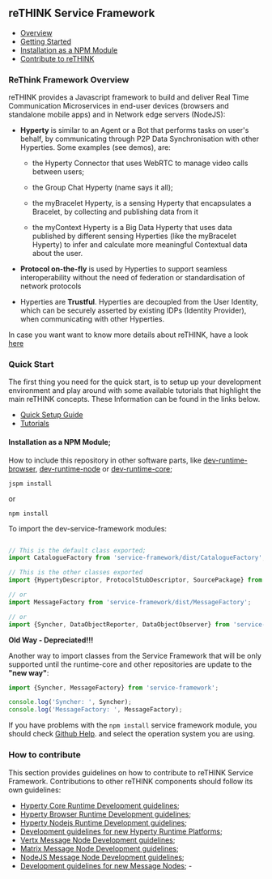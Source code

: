 reTHINK Service Framework
-------------------------

-	[Overview](#rethink-framework-overview)
-	[Getting Started](#quick-start)
-	[Installation as a NPM Module](#installation-as-a-npm-module)
-	[Contribute to reTHINK](#how-to-contribute)

### ReThink Framework Overview

reTHINK provides a Javascript framework to build and deliver Real Time Communication Microservices in end-user devices (browsers and standalone mobile apps) and in Network edge servers (NodeJS):

* **Hyperty** is similar to an Agent or a Bot that performs tasks on user's behalf, by communicating through P2P Data Synchronisation with other Hyperties. Some examples (see demos), are:

  - the Hyperty Connector that uses WebRTC to manage video calls between users;

  - the Group Chat Hyperty (name says it all);

  - the myBracelet Hyperty, is a sensing Hyperty that encapsulates a Bracelet, by collecting and publishing data from it

  - the myContext Hyperty is a Big Data Hyperty that uses data published by different sensing Hyperties (like the myBracelet Hyperty) to infer and calculate more meaningful Contextual data about the user.

* **Protocol on-the-fly** is used by Hyperties to support seamless interoperability without the need of federation or standardisation of network protocols

* Hyperties are **Trustful**. Hyperties are decoupled from the User Identity, which can be securely asserted by existing IDPs (Identity Provider), when communicating with other Hyperties.

In case you want want to know more details about reTHINK, have a look [here](docs/tutorials/readme.md)

### Quick Start

The first thing you need for the quick start, is to setup up your development environment and play around with some available tutorials that highlight the main reTHINK concepts. These Information can be found in the links below.  
* [Quick Setup Guide](https://github.com/reTHINK-project/dev-hyperty-toolkit)
* [Tutorials](https://github.com/reTHINK-project/dev-hyperty-toolkit/docs/tutorials/readme.md)


#### <a id="how-to-install"></a>Installation as a NPM Module;

How to include this repository in other software parts, like [dev-runtime-browser](https://github.com/reTHINK-project/dev-runtime-browser), [dev-runtime-node](https://github.com/reTHINK-project/dev-runtime-node) or [dev-runtime-core](https://github.com/reTHINK-project/dev-runtime-core);

```shell
jspm install
```

or

```shell
npm install
```

To import the dev-service-framework modules:
```javascript

// This is the default class exported;
import CatalogueFactory from 'service-framework/dist/CatalogueFactory';

// This is the other classes exported
import {HypertyDescriptor, ProtocolStubDescriptor, SourcePackage} from 'service-framework/dist/CatalogueFactory';

// or
import MessageFactory from 'service-framework/dist/MessageFactory';

// or
import {Syncher, DataObjectReporter, DataObjectObserver} from 'service-framework/dist/Syncher';

```

**Old Way - Depreciated!!!**

Another way to import classes from the Service Framework that will be only supported until the runtime-core and other repositories are update to the **"new way"**:

```javascript
import {Syncher, MessageFactory} from 'service-framework';

console.log('Syncher: ', Syncher);
console.log('MessageFactory: ', MessageFactory);

```

If you have problems with the `npm install` service framework module, you should check [Github Help](https://help.github.com/articles/generating-ssh-keys/). and select the operation system you are using.

### How to contribute

This section provides guidelines on how to contribute to reTHINK Service Framework. Contributions to other reTHINK components should follow its own guidelines:

-	[Hyperty Core Runtime Development guidelines](https://github.com/reTHINK-project/dev-runtime-core/blob/master/readme.md#developer-view);
-	[Hyperty Browser Runtime Development guidelines](https://github.com/reTHINK-project/dev-runtime-browser);
-	[Hyperty Nodejs Runtime Development guidelines](https://github.com/reTHINK-project/dev-runtime-nodejs);
-	[Development guidelines for new Hyperty Runtime Platforms](https://github.com/reTHINK-project/dev-runtime-core/blob/d3.2-working-docs/readme.md#browser-runtime);
-	[Vertx Message Node Development guidelines](https://github.com/reTHINK-project/dev-msg-node-vertx);
-	[Matrix Message Node Development guidelines](https://github.com/reTHINK-project/dev-msg-node-matrix);
-	[NodeJS Message Node Development guidelines](https://github.com/reTHINK-project/dev-msg-node-nodejs);
-	[Development guidelines for new Message Nodes](docs/manuals/development-of-protostubs-and-msg-nodes.md); -

